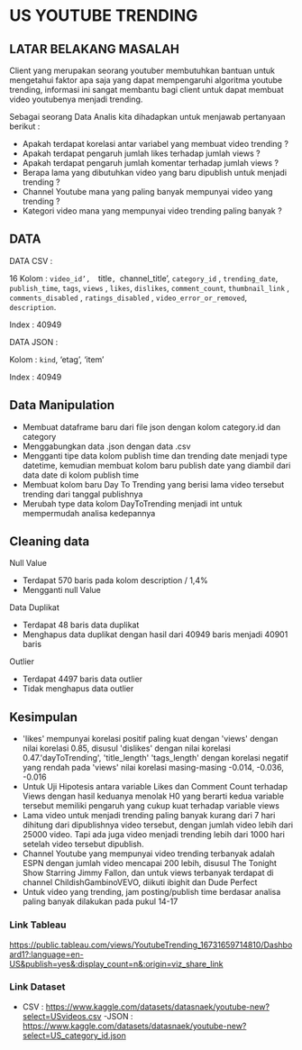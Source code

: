 # US YOUTUBE TRENDING

## LATAR BELAKANG MASALAH
Client yang merupakan seorang youtuber membutuhkan bantuan untuk mengetahui faktor apa saja yang dapat mempengaruhi algoritma youtube trending, informasi ini sangat membantu bagi client untuk dapat membuat video youtubenya menjadi trending.

Sebagai seorang Data Analis kita dihadapkan untuk menjawab pertanyaan berikut :


- Apakah terdapat korelasi antar variabel yang membuat video trending ?
- Apakah terdapat pengaruh jumlah likes terhadap jumlah views ?
- Apakah terdapat pengaruh jumlah komentar terhadap jumlah views ?
- Berapa lama yang dibutuhkan video yang baru dipublish untuk menjadi trending ?
- Channel Youtube mana yang paling banyak mempunyai video yang trending ?
- Kategori video mana yang mempunyai video trending paling banyak ?


## DATA
DATA CSV :

16 Kolom :
`video_id’,  `title`, `channel_title’, `category_id` , ` trending_date `, `publish_time`,  `tags`, `views` ,  `likes`,  `dislikes`, `comment_count`, `thumbnail_link` , `comments_disabled` , `ratings_disabled` , `video_error_or_removed`, `description`.

Index : 40949


DATA JSON :

Kolom :
`kind`, ‘etag’, ‘item’

Index : 40949


## Data Manipulation
- Membuat dataframe baru dari file json dengan kolom category.id dan category
- Menggabungkan data .json dengan data .csv 
- Mengganti tipe data kolom publish time dan trending date menjadi type datetime, kemudian membuat kolom baru publish date yang diambil dari data date di kolom publish time
- Membuat kolom baru Day To Trending yang berisi lama video tersebut trending dari tanggal publishnya
- Merubah type data kolom DayToTrending menjadi int untuk mempermudah analisa kedepannya


## Cleaning data
Null Value
- Terdapat 570 baris pada kolom description / 1,4%
- Mengganti null Value

Data Duplikat
- Terdapat 48 baris data duplikat
- Menghapus data duplikat dengan hasil dari 40949 baris menjadi 40901 baris

Outlier
- Terdapat 4497 baris data outlier
- Tidak menghapus data outlier


## Kesimpulan
- 'likes' mempunyai korelasi positif paling kuat dengan 'views' dengan nilai korelasi 0.85,  disusul 'dislikes' dengan nilai korelasi 0.47.'dayToTrending', 'title_length' 'tags_length' dengan korelasi negatif yang rendah pada  'views' nilai korelasi masing-masing -0.014, -0.036, -0.016
- Untuk Uji Hipotesis  antara variable Likes dan Comment Count terhadap Views dengan hasil keduanya menolak H0 yang berarti kedua variable tersebut memiliki pengaruh yang cukup kuat terhadap variable views
- Lama video untuk menjadi trending paling banyak kurang dari 7 hari dihitung dari dipublishnya video tersebut, dengan jumlah video lebih dari 25000 video. Tapi ada juga video menjadi trending lebih dari 1000 hari setelah video tersebut dipublish.
- Channel Youtube yang mempunyai video trending terbanyak adalah ESPN dengan jumlah video mencapai 200 lebih, disusul The Tonight Show Starring Jimmy Fallon, dan untuk views terbanyak terdapat di channel ChildishGambinoVEVO, diikuti ibighit dan Dude Perfect
- Untuk video yang trending, jam posting/publish time berdasar analisa paling banyak dilakukan pada pukul 14-17 

### Link Tableau

https://public.tableau.com/views/YoutubeTrending_16731659714810/Dashboard1?:language=en-US&publish=yes&:display_count=n&:origin=viz_share_link


### Link Dataset
- CSV : https://www.kaggle.com/datasets/datasnaek/youtube-new?select=USvideos.csv
-JSON : https://www.kaggle.com/datasets/datasnaek/youtube-new?select=US_category_id.json

